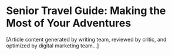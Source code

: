 # Senior Travel Guide: Making the Most of Your Adventures

[Article content generated by writing team, reviewed by critic, and optimized by digital marketing team...]
